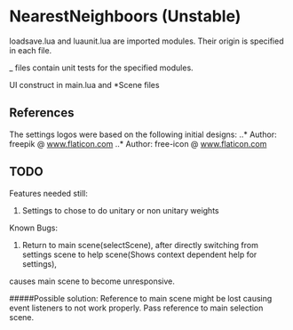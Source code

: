 # NearestNeighboors (Unstable)


loadsave.lua and luaunit.lua are imported modules. Their origin is specified in each file.


_ files contain unit tests for the specified modules. 


UI construct in main.lua and \*Scene files


## References

The settings logos were based on the following initial designs:
..* Author: freepik @ www.flaticon.com
..* Author: free-icon @ www.flaticon.com

## TODO

Features needed still: 

1. Settings to chose to do unitary or non unitary weights

Known Bugs:

1. Return to main scene(selectScene), after directly switching from settings scene to help scene(Shows context dependent help for settings),

causes main scene to become unresponsive.

#####Possible solution: Reference to main scene might be lost causing event listeners to not work properly. Pass reference to main selection scene.